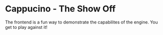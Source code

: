 # Cappucino - The Show Off

The frontend is a fun way to demonstrate the capabilites of the engine. You get to play against it!
